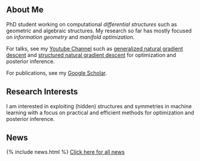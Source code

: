 ## About Me

PhD student working on computational *differential structures* such as geometric and algebraic structures. My research so far has mostly focused on *information geometry* and *manifold optimization*.

For talks, see my [Youtube Channel](https://www.youtube.com/channel/UCkzT14GKLJC1EDjV-OzQffA) such as [generalized natural gradient descent](https://www.youtube.com/watch?v=nu1hT-LExFg) and [structured natural gradient descent](https://www.youtube.com/watch?v=vEY1ZxDJX8o&t=11s) for optimization and posterior inference.

For publications, see my [Google Scholar](https://scholar.google.com/citations?user=sGl6muoAAAAJ&hl=en).

## Research Interests

I am interested in exploiting (hidden) structures and symmetries in machine learning with a focus on practical and efficient methods for optimization and posterior inference.

## News

{% include news.html %}
[Click here for all news](/news/)
